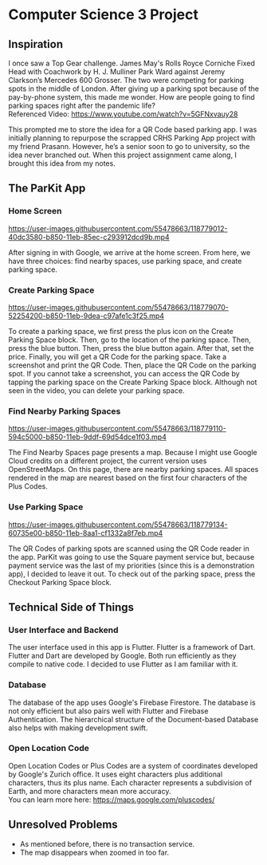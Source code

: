 # Computer Science 3 Project

## Inspiration
I once saw a Top Gear challenge. James May's Rolls Royce Corniche Fixed Head with Coachwork by H. J. Mulliner Park Ward against Jeremy Clarkson’s Mercedes 600 Grosser. The two were competing for parking spots in the middle of London. After giving up a parking spot because of the pay-by-phone system, this made me wonder. How are people going to find parking spaces right after the pandemic life?  
Referenced Video: https://www.youtube.com/watch?v=5GFNxvauy28

This prompted me to store the idea for a QR Code based parking app. I was initially planning to repurpose the scrapped CRHS Parking App project with my friend Prasann. However, he’s a senior soon to go to university, so the idea never branched out. When this project assignment came along, I brought this idea from my notes.

## The ParKit App

### Home Screen

https://user-images.githubusercontent.com/55478663/118779012-40dc3580-b850-11eb-85ec-c293912dcd9b.mp4

After signing in with Google, we arrive at the home screen. From here, we have three choices: find nearby spaces, use parking space, and create parking space.

### Create Parking Space

https://user-images.githubusercontent.com/55478663/118779070-52254200-b850-11eb-9dea-c97afe1c3f25.mp4

To create a parking space, we first press the plus icon on the Create Parking Space block. Then, go to the location of the parking space. Then, press the blue button. Then, press the blue button again. After that, set the price. Finally, you will get a QR Code for the parking space. Take a screenshot and print the QR Code. Then, place the QR Code on the parking spot. If you cannot take a screenshot, you can access the QR Code by tapping the parking space on the Create Parking Space block. Although not seen in the video, you can delete your parking space.

### Find Nearby Parking Spaces

https://user-images.githubusercontent.com/55478663/118779110-594c5000-b850-11eb-9ddf-69d54dce1f03.mp4

The Find Nearby Spaces page presents a map. Because I might use Google Cloud credits on a different project, the current version uses OpenStreetMaps. On this page, there are nearby parking spaces. All spaces rendered in the map are nearest based on the first four characters of the Plus Codes.

### Use Parking Space

https://user-images.githubusercontent.com/55478663/118779134-60735e00-b850-11eb-8aa1-cf1332a8f7eb.mp4

The QR Codes of parking spots are scanned using the QR Code reader in the app. ParKit was going to use the Square payment service but, because payment service was the last of my priorities (since this is a demonstration app), I decided to leave it out. To check out of the parking space, press the Checkout Parking Space block.

## Technical Side of Things

### User Interface and Backend

The user interface used in this app is Flutter. Flutter is a framework of Dart. Flutter and Dart are developed by Google. Both run efficiently as they compile to native code. I decided to use Flutter as I am familiar with it.

### Database

The database of the app uses Google's Firebase Firestore. The database is not only efficient but also pairs well with Flutter and Firebase Authentication. The hierarchical structure of the Document-based Database also helps with making development swift.

### Open Location Code

Open Location Codes or Plus Codes are a system of coordinates developed by Google's Zurich office. It uses eight characters plus additional characters, thus its plus name. Each character represents a subdivision of Earth, and more characters mean more accuracy.  
You can learn more here: https://maps.google.com/pluscodes/

## Unresolved Problems
 - As mentioned before, there is no transaction service.
 - The map disappears when zoomed in too far.
